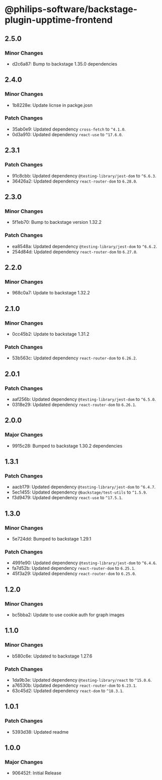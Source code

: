 # @philips-software/backstage-plugin-upptime-frontend

## 2.5.0

### Minor Changes

- d2c6a87: Bump to backstage 1.35.0 dependencies

## 2.4.0

### Minor Changes

- 1b8228e: Update licnse in packge.josn

### Patch Changes

- 35ab0e9: Updated dependency `cross-fetch` to `^4.1.0`.
- 0d3a910: Updated dependency `react-use` to `^17.6.0`.

## 2.3.1

### Patch Changes

- 91c8cbb: Updated dependency `@testing-library/jest-dom` to `^6.6.3`.
- 36426a2: Updated dependency `react-router-dom` to `6.28.0`.

## 2.3.0

### Minor Changes

- 5f1eb70: Bump to backstage version 1.32.2

### Patch Changes

- ea8548a: Updated dependency `@testing-library/jest-dom` to `^6.6.2`.
- 254d84d: Updated dependency `react-router-dom` to `6.27.0`.

## 2.2.0

### Minor Changes

- 968c0a7: Update to backstage 1.32.2

## 2.1.0

### Minor Changes

- 0cc45b2: Update to backstage 1.31.2

### Patch Changes

- 53b563c: Updated dependency `react-router-dom` to `6.26.2`.

## 2.0.1

### Patch Changes

- aaf256b: Updated dependency `@testing-library/jest-dom` to `^6.5.0`.
- 0318e29: Updated dependency `react-router-dom` to `6.26.1`.

## 2.0.0

### Major Changes

- 9915c28: Bumped to backstage 1.30.2 dependencies

## 1.3.1

### Patch Changes

- aacb179: Updated dependency `@testing-library/jest-dom` to `^6.4.7`.
- 5ec1455: Updated dependency `@backstage/test-utils` to `^1.5.9`.
- f3d9479: Updated dependency `react-use` to `^17.5.1`.

## 1.3.0

### Minor Changes

- 5e724dd: Bumped to backstage 1.29.1

### Patch Changes

- 4991e90: Updated dependency `@testing-library/jest-dom` to `^6.4.6`.
- fa7d52b: Updated dependency `react-router-dom` to `6.25.1`.
- 45f3a29: Updated dependency `react-router-dom` to `6.25.0`.

## 1.2.0

### Minor Changes

- bc5bba2: Update to use cookie auth for graph images

## 1.1.0

### Minor Changes

- b580c6e: Updated to backstage 1.27.6

### Patch Changes

- 1da9b3e: Updated dependency `@testing-library/react` to `^15.0.6`.
- a76530b: Updated dependency `react-router-dom` to `6.23.1`.
- 63c45d2: Updated dependency `react-dom` to `^18.3.1`.

## 1.0.1

### Patch Changes

- 5393d38: Updated readme

## 1.0.0

### Major Changes

- 906452f: Initial Release
